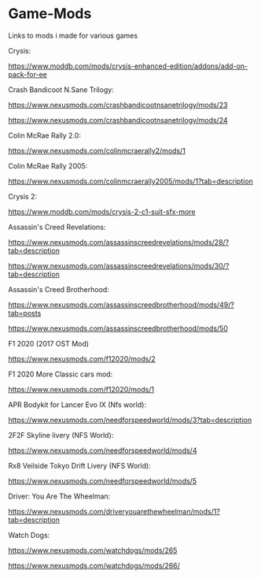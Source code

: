 # Game-Mods
Links to mods i made for various games
 
Crysis:

https://www.moddb.com/mods/crysis-enhanced-edition/addons/add-on-pack-for-ee
 
Crash Bandicoot N.Sane Trilogy:

https://www.nexusmods.com/crashbandicootnsanetrilogy/mods/23

https://www.nexusmods.com/crashbandicootnsanetrilogy/mods/24

Colin McRae Rally 2.0:

https://www.nexusmods.com/colinmcraerally2/mods/1
 
Colin McRae Rally 2005:

https://www.nexusmods.com/colinmcraerally2005/mods/1?tab=description
 
Crysis 2:

https://www.moddb.com/mods/crysis-2-c1-suit-sfx-more

Assassin's Creed Revelations:
 
https://www.nexusmods.com/assassinscreedrevelations/mods/28/?tab=description
 
https://www.nexusmods.com/assassinscreedrevelations/mods/30/?tab=description
 
Assassin's Creed Brotherhood:

https://www.nexusmods.com/assassinscreedbrotherhood/mods/49/?tab=posts

https://www.nexusmods.com/assassinscreedbrotherhood/mods/50
 
F1 2020 (2017 OST Mod)

https://www.nexusmods.com/f12020/mods/2
 
F1 2020 More Classic cars mod:
 
https://www.nexusmods.com/f12020/mods/1
 
APR Bodykit for Lancer Evo IX (Nfs world):
 
https://www.nexusmods.com/needforspeedworld/mods/3?tab=description

2F2F Skyline livery (NFS World):

https://www.nexusmods.com/needforspeedworld/mods/4

Rx8 Veilside Tokyo Drift Livery (NFS World):

https://www.nexusmods.com/needforspeedworld/mods/5

Driver: You Are The Wheelman:

https://www.nexusmods.com/driveryouarethewheelman/mods/1?tab=description

Watch Dogs:

https://www.nexusmods.com/watchdogs/mods/265

https://www.nexusmods.com/watchdogs/mods/266/



 
